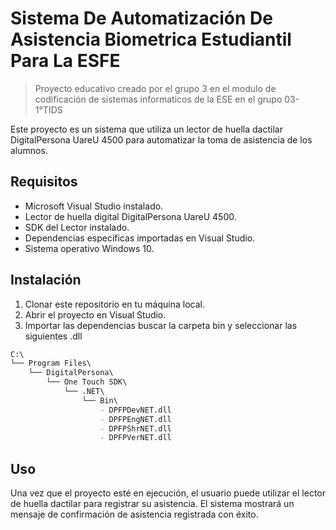 # Sistema De Automatización De Asistencia Biometrica Estudiantil Para La ESFE

> Proyecto educativo creado por el grupo 3 en el modulo de codificación de sistemas informaticos de la ESE en el grupo 03-1°TIDS 

Este proyecto es un sistema que utiliza un lector de huella dactilar DigitalPersona UareU 4500 para automatizar la toma de asistencia de los alumnos.

## Requisitos
* Microsoft Visual Studio instalado.
* Lector de huella digital DigitalPersona UareU 4500.
* SDK del Lector instalado.
* Dependencias específicas importadas en Visual Studio.
* Sistema operativo Windows 10.

## Instalación
1. Clonar este repositorio en tu máquina local.
2. Abrir el proyecto en Visual Studio.
3. Importar las dependencias buscar la carpeta bin y seleccionar las siguientes .dll

```md
C:\
└── Program Files\
    └── DigitalPersona\
        └── One Touch SDK\
            └── .NET\
                └── Bin\
                    - DPFPDevNET.dll
                    - DPFPEngNET.dll
                    - DPFPShrNET.dll
                    - DPFPVerNET.dll

```

## Uso
Una vez que el proyecto esté en ejecución, el usuario puede utilizar el lector de huella dactilar para registrar su asistencia. El sistema mostrará un mensaje de confirmación de asistencia registrada con éxito.

